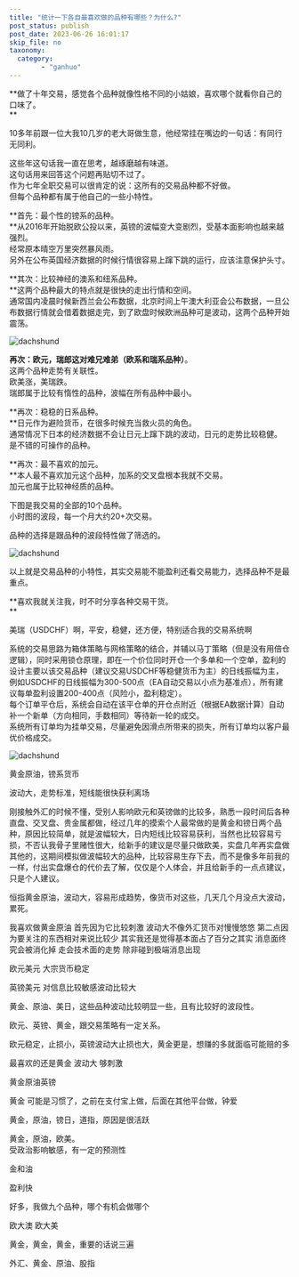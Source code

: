 ```yaml
---
title: "统计一下各自最喜欢做的品种有哪些？为什么?"
post_status: publish
post_date: 2023-06-26 16:01:17
skip_file: no
taxonomy:
  category:
        - "ganhuo"
---
```


**做了十年交易，感觉各个品种就像性格不同的小姑娘，喜欢哪个就看你自己的口味了。  
**

10多年前跟一位大我10几岁的老大哥做生意，他经常挂在嘴边的一句话：有同行无同利。

这些年这句话我一直在思考，越琢磨越有味道。  
这句话用来回答这个问题再贴切不过了。  
作为七年全职交易可以很肯定的说：这所有的交易品种都不好做。  
但每个品种都有属于他自己的一些小特性。

**首先：最个性的镑系的品种。  
**从2016年开始脱欧公投以来，英镑的波幅变大变剧烈，受基本面影响也越来越强烈。  
经常原本晴空万里突然暴风雨。  
另外在公布英国经济数据的时候行情很容易上蹿下跳的运行，应该注意保护头寸。

**其次：比较神经的澳系和纽系品种。  
**这两个品种最大的特点就是很快的走出行情和空间。  
通常国内凌晨时候新西兰会公布数据，北京时间上午澳大利亚会公布数据，一旦公布数据行情就会借着数据走完，到了欧盘时候欧洲品种可是波动，这两个品种开始震荡。

![dachshund](https://cdn.fendou.la/funstoutiao/2020/11/221330661.png)

**再次：欧元，瑞郎这对难兄难弟（欧系和瑞系品种）**。  
这两个品种走势有关联性。  
欧美涨，美瑞跌。  
瑞郎属于比较有惰性的品种，波幅在所有品种中最小。

**再次：稳稳的日系品种。  
**日元作为避险货币，在很多时候充当救火员的角色。  
通常情况下日本的经济数据不会让日元上蹿下跳的波动，日元的走势比较稳健。  
是不错的可操作的品种。

**再次：最不喜欢的加元。  
**本人最不喜欢加元这个品种，加系的交叉盘根本我就不交易。  
加元也属于比较神经质的品种。

下图是我交易的全部的10个品种。  
小时图的波段，每一个月大约20+次交易。

品种的选择是跟品种的波段特性做了筛选的。

![dachshund](https://cdn.fendou.la/funstoutiao/2020/11/221407239.png)

以上就是交易品种的小特性，其实交易能不能盈利还看交易能力，选择品种不是最重点。

**喜欢我就关注我，时不时分享各种交易干货。  
**

美瑞（USDCHF）啊，平安，稳健，还方便，特别适合我的交易系统啊

系统的交易思路为箱体策略与网格策略的结合，并辅以马丁策略（但是没有用倍仓逻辑），同时采用锁仓原理，即在一个价位同时开仓一个多单和一个空单，盈利的设计主要以该交易品种（建议交易USDCHF等稳健货币为主）的日线振幅为主，例如USDCHF的日线振幅为300-500点（EA自动交易以小点为基准点），所有建议每单盈利设置200-400点（风险小，盈利稳定）。  
每个订单平仓后，系统会自动在该平仓单的开仓点附近（根据EA数据计算）自动补一个新单（方向相同，手数相同）等待新一轮的成交。  
系统所有订单均为挂单交易，尽量避免因滑点所带来的损失，所有订单均以客户最优价格成交。

![dachshund](https://cdn.fendou.la/funstoutiao/2020/11/145156109.jpg)

黄金原油，镑系货币

波动大，走势标准，短线能很快获利离场

刚接触外汇的时候不懂，受别人影响欧元和英镑做的比较多，熟悉一段时间后各种直盘、交叉盘、贵金属都做，经过几年的摸索个人最常做的是黄金和镑日两个品种，原因比较简单，就是波幅较大，日内短线比较容易获利，当然也比较容易亏损，不否认我骨子里赌性很大，给新手的建议是尽量只做欧美，实盘几年再实盘做其他的，这期间模拟做波幅较大的品种，比较容易生存下去，而不是像多年前我的一样，付出实盘爆仓的代价去了解，仅仅是个人体会，并且给新手的一点点建议，只是个人建议。

恒指黄金原油，波动大，容易形成趋势，像货币对这些，几天几个月没点大波动，累死。

我喜欢做黄金原油 首先因为它比较刺激 波动大不像外汇货币对慢慢悠悠 第二点因为要关注的东西相对来说比较少 其实我还是觉得基本面占了百分之其实 消息面终究会被消化掉 走会技术面的走势 除非碰到极端消息出现

欧元美元 大宗货币稳定

英镑美元 对信息比较敏感波动比较大

黄金、原油、美日，这些品种波动比较明显一些，且有比较好的波段性。

欧元、英镑、黄金，跟交易策略有一定关系。

欧元稳定，止损小，英镑波动大止损也大，黄金更是，想赚的多就面临可能赔的多

最喜欢的还是黄金 波动大 够刺激

黄金原油英镑

黄金 可能是习惯了，之前在支付宝上做，后面在其他平台做，钟爱

黄金，原油，镑日，道指，原因是很活跃

黄金，原油，欧美。  
受政治影响敏感，有一定的预测性

金和油

盈利快

好多，我做九个品种，哪个有机会做哪个

欧大澳 欧大美

黄金，黄金，黄金，重要的话说三遍

外汇、黄金、原油、股指

